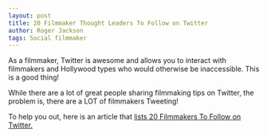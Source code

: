 ```yaml
---
layout: post
title: 20 Filmmaker Thought Leaders To Follow on Twitter
author: Roger Jackson
tags: Social filmmaker
---
```

As a filmmaker, Twitter is awesome and allows you to interact with filmmakers and Hollywood types who would otherwise be inaccessible. This is a good thing!

While there are a lot of great people sharing filmmaking tips on Twitter, the problem is, there are a LOT of filmmakers Tweeting!

To help you out, here is an article that <a href="http://www.filmmakingstuff.com/20-filmmaker-thought-leaders-to-follow-on-twitter/">lists 20 Filmmakers To Follow on Twitter.</a>

